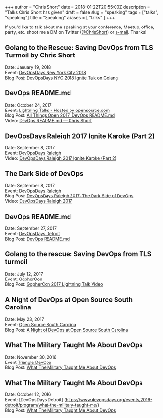 +++
author = "Chris Short"
date = 2018-01-22T20:55:00Z
description = "Talks Chris Short has given"
draft = false
slug = "speaking"
tags = ["talks", "speaking"]
title = "Speaking"
aliases = [
    "talks"
]
+++

If you'd like to talk about me speaking at your conference, Meetup, office, party, etc. shoot me a DM on Twitter ([@ChrisShort](https://twitter.com/ChrisShort)) or [e-mail](mailto:chris@chrisshort.net). Thanks!

## Golang to the Rescue: Saving DevOps from TLS Turmoil by Chris Short

Date: January 19, 2018  
Event: [DevOpsDays New York City 2018](https://www.devopsdays.org/events/2018-new-york-city/program/chris-short/)  
Blog Post: [DevOpsDays NYC 2018 Ignite Talk on Golang](/devopsdays-nyc-2018-ignite-talk-on-golang/)

## DevOps README.md

Date: October 24, 2017  
Event: [Lightning Talks - Hosted by opensource.com](https://allthingsopen.org/lightning-talks-hosted-by-opensource-com/)  
Blog Post: [All Things Open 2017: DevOps README.md](/all-things-open-2017-devops-readme.md/)  
Video: [DevOps README.md — Chris Short](https://youtu.be/Ibnj-YZTypU)

## DevOpsDays Raleigh 2017 Ignite Karoke (Part 2)

Date: September 8, 2017  
Event: [DevOpsDays Raleigh](https://dodral2017.busyconf.com/schedule#day_597f51db67de73d3e8000210)  
Video: [DevOpsDays Raleigh 2017 Ignite Karoke (Part 2)](https://youtu.be/Pz2r2eDCR74)

## The Dark Side of DevOps

Date: September 8, 2017  
Event: [DevOpsDays Raleigh](https://dodral2017.busyconf.com/schedule#day_597f51db67de73d3e8000210)  
Blog Post: [DevOpsDays Raleigh 2017: The Dark Side of DevOps](/devopsdays-raleigh-2017-the-dark-side-of-devops/)  
Video: [DevOpsDays Raleigh 2017](/video-devopsdays-raleigh-2017/)

## DevOps README.md

Date: September 27, 2017  
Event: [DevOpsDays Detroit](https://www.devopsdays.org/events/2017-detroit/program/continous-learning/)  
Blog Post: [DevOps README.md](/devops-readme.md/)

## Golang to the rescue: Saving DevOps from TLS turmoil

Date: July 12, 2017  
Event: [GopherCon](https://gophercon.com)  
Blog Post: [GopherCon 2017 Lightning Talk Video](/gophercon-2017-lightning-talk-video/)

## A Night of DevOps at Open Source South Carolina

Date: May 23, 2017  
Event: [Open Source South Carolina](https://www.meetup.com/Open-Source-South-Carolina/events/239747095/)  
Blog Post: [A Night of DevOps at Open Source South Carolina](/a-night-of-devops-at-open-source-south-carolina/)

## What The Military Taught Me About DevOps

Date: November 30, 2016  
Event [Triangle DevOps](https://www.meetup.com/Triangle-DevOps/events/235751024/)  
Blog Post: [What The Military Taught Me About DevOps](/triangle-devops-what-the-military-taught-me-about-devops/)

## What The Military Taught Me About DevOps

Date: October 12, 2016  
Event: [DevOpsDays Detroit]  (https://www.devopsdays.org/events/2016-detroit/program/what-the-military-taught-me/)  
Blog Post: [What The Military Taught Me About DevOps](/what-the-military-taught-me-about-devops/)